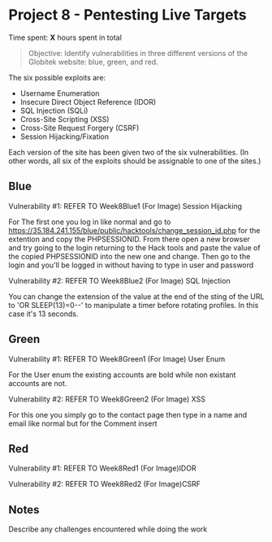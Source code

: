 # Project 8 - Pentesting Live Targets

Time spent: **X** hours spent in total

> Objective: Identify vulnerabilities in three different versions of the Globitek website: blue, green, and red.

The six possible exploits are:
* Username Enumeration
* Insecure Direct Object Reference (IDOR)
* SQL Injection (SQLi)
* Cross-Site Scripting (XSS)
* Cross-Site Request Forgery (CSRF)
* Session Hijacking/Fixation

Each version of the site has been given two of the six vulnerabilities. (In other words, all six of the exploits should be assignable to one of the sites.)

## Blue

Vulnerability #1: REFER TO Week8Blue1 (For Image) Session Hijacking

For The first one you log in like normal and go to https://35.184.241.155/blue/public/hacktools/change_session_id.php for the extention and copy the PHPSESSIONID. From there open a new browser and try going to the login returning to the Hack tools and paste the value of the copied PHPSESSIONID into the new one and change. Then go to the login and you'll be logged in without having to type in user and password

Vulnerability #2: REFER TO Week8Blue2 (For Image) SQL Injection

  You can change the extension of the value at the end of the sting of the URL to 'OR SLEEP(13)=0--' to manipulate a timer before rotating profiles. In this case it's 13 seconds.

## Green

Vulnerability #1: REFER TO Week8Green1 (For Image) User Enum

For the User enum the existing accounts are bold while non existant accounts are not.

Vulnerability #2: REFER TO Week8Green2 (For Image) XSS

For this one you simply go to the contact page then type in a name and email like normal but for the Comment insert <script>alert('Test');</script>

## Red

Vulnerability #1: REFER TO Week8Red1 (For Image)IDOR



Vulnerability #2: REFER TO Week8Red2 (For Image)CSRF



## Notes

Describe any challenges encountered while doing the work
